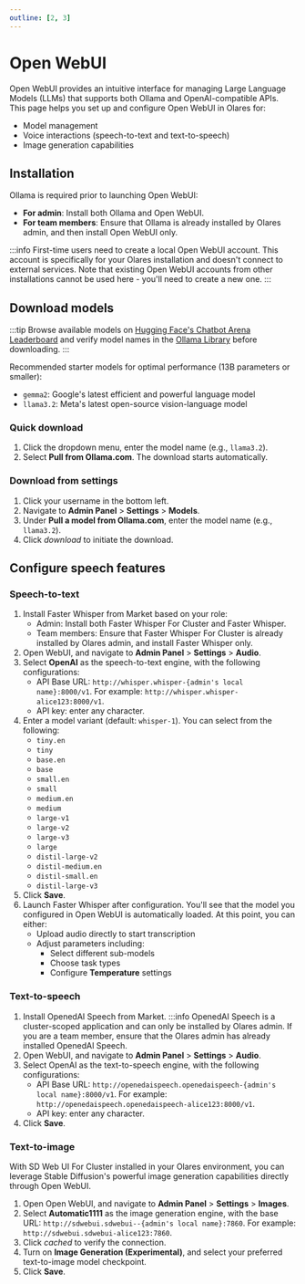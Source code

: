 ```yaml
---
outline: [2, 3]
---
```


# Open WebUI

Open WebUI provides an intuitive interface for managing Large Language Models (LLMs) that supports both Ollama and OpenAI-compatible APIs. This page helps you set up and configure Open WebUI in Olares for:

* Model management
* Voice interactions (speech-to-text and text-to-speech)
* Image generation capabilities

## Installation
Ollama is required prior to launching Open WebUI:
* **For admin**: Install both Ollama and Open WebUI.
* **For team members**: Ensure that Ollama is already installed by Olares admin, and then install Open WebUI only.

:::info
First-time users need to create a local Open WebUI account. This account is specifically for your Olares installation and doesn't connect to external services. Note that existing Open WebUI accounts from other installations cannot be used here - you'll need to create a new one.
:::

## Download models
:::tip
Browse available models on [Hugging Face's Chatbot Arena Leaderboard](https://huggingface.co/spaces/lmsys/chatbot-arena-leaderboard) and verify model names in the [Ollama Library](https://ollama.com/library) before downloading.
:::

Recommended starter models for optimal performance (13B parameters or smaller):

* `gemma2`: Google's latest  efficient and powerful language model
* `llama3.2`: Meta's latest open-source vision-language model

### Quick download
1. Click the dropdown menu, enter the model name (e.g., `llama3.2`).
2. Select **Pull from Ollama.com**. The download starts automatically.
### Download from settings
1. Click your username in the bottom left.
2. Navigate to **Admin Panel** > **Settings** > **Models**.
3. Under **Pull a model from Ollama.com**, enter the model name (e.g., `llama3.2`).
4. Click <i class="material-symbols-outlined">download</i> to initiate the download.
## Configure speech features
### Speech-to-text
1. Install Faster Whisper from Market based on your role:
   - Admin: Install both Faster Whisper For Cluster and Faster Whisper.
   - Team members: Ensure that Faster Whisper For Cluster is already installed by Olares admin, and install Faster Whisper only.
2. Open WebUI, and navigate to **Admin Panel** > **Settings** > **Audio**.
3. Select **OpenAI** as the speech-to-text engine, with the following configurations:
   - API Base URL: `http://whisper.whisper-{admin's local name}:8000/v1`. For example: `http://whisper.whisper-alice123:8000/v1`.
   - API key: enter any character.
4. Enter a model variant (default: `whisper-1`). You can select from the following:
   - `tiny.en`
   - `tiny`
   - `base.en`
   - `base`
   - `small.en`
   - `small`
   - `medium.en`
   - `medium`
   - `large-v1`
   - `large-v2`
   - `large-v3`
   - `large`
   - `distil-large-v2`
   - `distil-medium.en`
   - `distil-small.en`
   - `distil-large-v3`
5. Click **Save**.
6. Launch Faster Whisper after configuration. You'll see that the model you configured in Open WebUI is automatically loaded. At this point, you can either:
   - Upload audio directly to start transcription
   - Adjust parameters including:
      - Select different sub-models
      - Choose task types
      - Configure **Temperature** settings

### Text-to-speech
1. Install OpenedAI Speech from Market.
   :::info
   OpenedAI Speech is a cluster-scoped application and can only be installed by Olares admin. If you are a team member, ensure that the Olares admin has already installed OpenedAI Speech.
2. Open WebUI, and navigate to **Admin Panel** > **Settings** > **Audio**.
3. Select OpenAI as the text-to-speech engine, with the following configurations:
    - API Base URL: `http://openedaispeech.openedaispeech-{admin's local name}:8000/v1`. For example: `http://openedaispeech.openedaispeech-alice123:8000/v1`.
    - API key: enter any character.
4. Click **Save**.

### Text-to-image
With SD Web UI For Cluster installed in your Olares environment, you can leverage Stable Diffusion's powerful image generation capabilities directly through Open WebUI.

1. Open Open WebUI, and navigate to **Admin Panel** > **Settings** > **Images**.
2. Select **Automatic1111** as the image generation engine, with the base URL:  `http://sdwebui.sdwebui--{admin's local name}:7860`. For example: `http://sdwebui.sdwebui-alice123:7860`.
3. Click <i class="material-symbols-outlined">cached</i> to verify the connection.
4. Turn on **Image Generation (Experimental)**, and select your preferred text-to-image model checkpoint.
5. Click **Save**.

